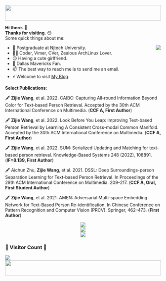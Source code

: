 <img style="height:50px;width:100%;" src="https://github.com/JonnieWayy/JonnieWayy/blob/master/src/imgs/2.gif" height="50px" width="100%" />



**Hi there.** 👋  
**Thanks for visiting.** 😏  
Some quick things about me:

<img align="right" src="https://github-readme-stats.vercel.app/api?username=JonnieWayy&count_private=true&show_icons=true&theme=radical&include_all_commits=True&show_icons=True">

+ 🔭 Postgraduate at Njtech University.
+ 🧑‍💻 Coder, Vimer, CVer, Zealous ArchLinux Lover.
+ 😑 Having a cute girlfriend.
+ 🏀 Dallas Mavericks Fan.
+ 📫 The best way to reach me is to send me an email.
+ ⚡ Welcome to visit [My Blog](http://jonathanwayy.xyz/).

<!--
[![Zijie Wang's GitHub Stats](https://github-readme-stats.vercel.app/api?username=JonnieWayy&count_private=true&show_icons=true&theme=radical&include_all_commits=True)](https://github.com/JonnieWayy)
-->

**Select Publications:**

🖋 **Zijie Wang**, et al. 2022. CAIBC: Capturing All-round Information Beyond Color for Text-based Person Retrieval. Accepted by the 30th ACM International Conference on Multimedia. (**CCF A, First Author**)

🖋 **Zijie Wang**, et al. 2022. Look Before You Leap: Improving Text-based Person Retrieval by Learning A Consistent Cross-modal Common Manifold. Accepted by the 30th ACM International Conference on Multimedia. (**CCF A, First Author**)

🖋 **Zijie Wang**, et al. 2022. SUM: Serialized Updating and Matching for text-based person retrieval. Knowledge-Based Systems 248 (2022), 108891. (**IF=8.139, First Author**)

🖋 Aichun Zhu, **Zijie Wang**, et al. 2021. DSSL: Deep Surroundings-person Separation Learning for Text-based Person Retrieval. In Proceedings of the 29th ACM International Conference on Multimedia. 209–217. (**CCF A, Oral, First Student Author**)

🖋 **Zijie Wang**, et al. 2021. AMEN: Adversarial Multi-space Embedding Network for Text-Based Person Re-identification. In Chinese Conference on Pattern Recognition and Computer Vision (PRCV). Springer, 462–473. (**First Author**) 

<div align="center"> <img src="https://github-profile-trophy.vercel.app/?username=JonnieWayy&theme=darkhub&row=1&column=7&no-frame=True&no-bg=False" /> </div>

<div align="center"> <img src="https://github-readme-streak-stats.herokuapp.com/?user=JonnieWayy&theme=radical&hide_border=False" /> </div>

<!-- <div align="center"> <img src="https://metrics.lecoq.io/JonnieWayy?template=classic&config.timezone=Asia%2FShanghai"> </div> -->

<div align="center"> <img src="https://activity-graph.herokuapp.com/graph?username=JonnieWayy&theme=xcode" /> </div>

### 🌱 Visitor Count 🌱
<img src="https://profile-counter.glitch.me/JonnieWayy/count.svg" />

<img style="height:50px;width:100%;" src="https://github.com/JonnieWayy/JonnieWayy/blob/master/src/imgs/3.gif" height="50px" width="100%" />


<!--
**JonnieWayy/JonnieWayy** is a ✨ _special_ ✨ repository because its `README.md` (this file) appears on your GitHub profile.

Here are some ideas to get you started:

- 🔭 I’m currently working on ...
- 🌱 I’m currently learning ...
- 👯 I’m looking to collaborate on ...
- 🤔 I’m looking for help with ...
- 💬 Ask me about ...
- 📫 How to reach me: ...
- 😄 Pronouns: ...
- ⚡ Fun fact: ...
-->
